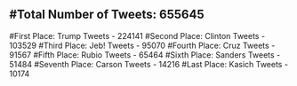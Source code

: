 #Total Number of Tweets: 655645 
---
#First Place: Trump Tweets - 224141
#Second Place: Clinton Tweets - 103529
#Third Place: Jeb! Tweets - 95070
#Fourth Place: Cruz Tweets - 91567
#Fifth Place: Rubio Tweets - 65464
#Sixth Place: Sanders Tweets - 51484
#Seventh Place: Carson Tweets - 14216
#Last Place: Kasich Tweets - 10174
